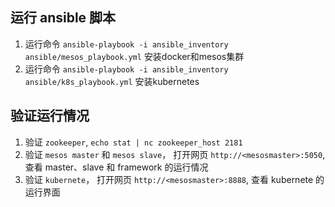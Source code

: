 
## 运行 ansible 脚本

1. 运行命令 `ansible-playbook -i ansible_inventory ansible/mesos_playbook.yml` 安装docker和mesos集群
2. 运行命令 `ansible-playbook -i ansible_inventory ansible/k8s_playbook.yml` 安装kubernetes


## 验证运行情况 ##

1. 验证 `zookeeper`, `echo stat | nc zookeeper_host 2181`
2. 验证 `mesos master` 和 `mesos slave`， 打开网页 `http://<mesosmaster>:5050`, 查看 master、slave 和 framework 的运行情况
3. 验证 `kubernete`， 打开网页 `http://<mesosmaster>:8888`, 查看 kubernete 的运行界面
